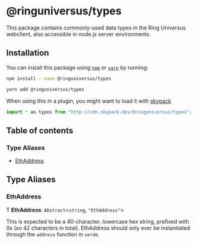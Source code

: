 # @ringuniversus/types

This package contains commonly-used data types in the Ring Universus webclient,
also accessible in node.js server environments.

## Installation

You can install this package using [`npm`](https://www.npmjs.com) or
[`yarn`](https://classic.yarnpkg.com/lang/en/) by running:

```bash
npm install --save @ringuniversus/types
```

```bash
yarn add @ringuniversus/types
```

When using this in a plugin, you might want to load it with [skypack](https://www.skypack.dev)

```js
import * as types from "http://cdn.skypack.dev/@ringuniversus/types";
```

## Table of contents

### Type Aliases

- [EthAddress](README.md#ethaddress)

## Type Aliases

### EthAddress

Ƭ **EthAddress**: `Abstract`<`string`, `"EthAddress"`\>

This is expected to be a 40-character, lowercase hex string, prefixed with 0x
(so 42 characters in total). EthAddress should only ever be instantiated
through the `address` function in `serde`.
